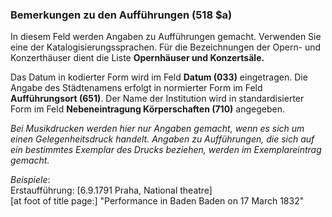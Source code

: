 ### Bemerkungen zu den Aufführungen (518 $a)

In diesem Feld werden Angaben zu Aufführungen gemacht. Verwenden Sie eine der Katalogisierungssprachen. Für die Bezeichnungen der Opern- und Konzerthäuser dient die Liste **Opernhäuser und Konzertsäle.**

Das Datum in kodierter Form wird im Feld **Datum (033)** eingetragen. Die Angabe des Städtenamens erfolgt in normierter Form im Feld **Aufführungsort (651)**. Der Name der Institution wird in standardisierter Form im Feld **Nebeneintragung Körperschaften (710)** angegeben.&nbsp;

_Bei Musikdrucken werden hier nur Angaben gemacht, wenn es sich um einen Gelegenheitsdruck handelt. Angaben zu Aufführungen, die sich auf ein bestimmtes Exemplar des Drucks beziehen, werden im Exemplareintrag gemacht._

_Beispiele_:  
Erstaufführung: [6.9.1791 Praha, National theatre]  
[at foot of title page:] "Performance in Baden Baden on 17 March 1832"
